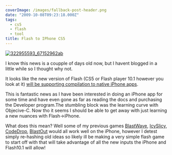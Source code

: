 ```yaml
---
coverImage: /images/fallback-post-header.png
date: "2009-10-08T09:23:18.000Z"
tags:
  - cs5
  - flash
  - tool
title: Flash to IPhone CS5
---
```


[![322955593_67152962ab](/wp-content/uploads/2009/10/322955593_67152962ab.jpg "322955593_67152962ab")](/wp-content/uploads/2009/10/322955593_67152962ab.jpg)

I know this news is a coupple of days old now, but I havent blogged in a little while so I thought why not.

<!-- more -->

It looks like the new version of Flash (CS5 or Flash player 10.1 however you look at it) [will be supporting compilation to native iPhone apps](https://labs.adobe.com/technologies/flashcs5/appsfor_iphone/).

This is fantastic news as I have been interested in doing an iPhone app for some time and have even gone as far as reading the docs and purchasing the Developer program.The stumbling block was the learning curve with Objecive-C. Now tho it seems I should be able to get away with just learning a new nuances with Flash->iPhone.

What does this mean? Well some of my previous games [BlastWave](https://www.mikecann.co.uk/programming/blastwave-2-development-update/), [IcySlicy](https://www.mikecann.co.uk/programming/icy-slicy/), [CodeDrop](https://www.mikecann.co.uk/flash/codedrop/), [BlastOut](https://www.mikecann.co.uk/programming/blast-out/) would all work well on the iPhone, however I detest simply re-hashing old ideas so likely ill be making a very simple flash game to start off with that will take advantage of all the new inputs the iPhone and Flash10.1 will allow!

